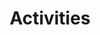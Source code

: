 ---
layout: page
title: Activities
nav: true
nav_order: 7
dropdown: true
children:
    - title: Reading Group
      permalink: /reading/
    - title: divider
    - title: Photo Album
      permalink: /album/
---